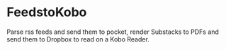 # FeedstoKobo
Parse rss feeds and send them to pocket, render Substacks to PDFs and send them to Dropbox to read on a Kobo Reader.
